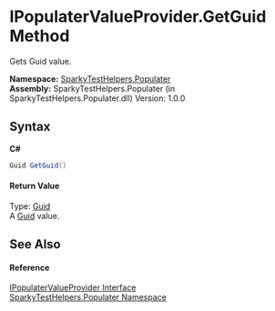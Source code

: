 # IPopulaterValueProvider.GetGuid Method 
 

Gets Guid value.

**Namespace:**&nbsp;<a href="N_SparkyTestHelpers_Populater">SparkyTestHelpers.Populater</a><br />**Assembly:**&nbsp;SparkyTestHelpers.Populater (in SparkyTestHelpers.Populater.dll) Version: 1.0.0

## Syntax

**C#**<br />
``` C#
Guid GetGuid()
```


#### Return Value
Type: <a href="http://msdn2.microsoft.com/en-us/library/cey1zx63" target="_blank">Guid</a><br />A <a href="http://msdn2.microsoft.com/en-us/library/cey1zx63" target="_blank">Guid</a> value.

## See Also


#### Reference
<a href="T_SparkyTestHelpers_Populater_IPopulaterValueProvider">IPopulaterValueProvider Interface</a><br /><a href="N_SparkyTestHelpers_Populater">SparkyTestHelpers.Populater Namespace</a><br />